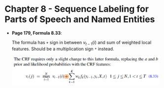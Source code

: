 # Chapter 8 - Sequence Labeling for Parts of Speech and Named Entities

- **Page 179, Formula 8.33**:

    The formula has `+` sign in between $v_{t-1}(i)$ and sum of weighted local features. Should be a multiplication sign `*` instead.

    ![image](images/ch8-formula8.33.png)
